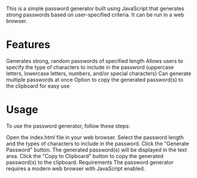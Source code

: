 This is a simple password generator built using JavaScript that generates strong passwords based on user-specified criteria. It can be run in a web browser.

# Features
Generates strong, random passwords of specified length
Allows users to specify the type of characters to include in the password (uppercase letters, lowercase letters, numbers, and/or special characters)
Can generate multiple passwords at once
Option to copy the generated password(s) to the clipboard for easy use
# Usage
To use the password generator, follow these steps:

Open the index.html file in your web browser.
Select the password length and the types of characters to include in the password.
Click the "Generate Password" button.
The generated password(s) will be displayed in the text area.
Click the "Copy to Clipboard" button to copy the generated password(s) to the clipboard.
Requirements
The password generator requires a modern web browser with JavaScript enabled.

